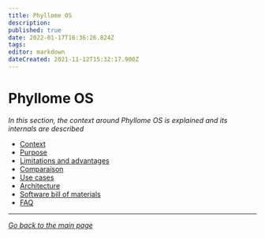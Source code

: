 ```yaml
---
title: Phyllome OS
description: 
published: true
date: 2022-01-17T16:36:26.824Z
tags: 
editor: markdown
dateCreated: 2021-11-12T15:32:17.900Z
---
```


# Phyllome OS

*In this section, the context around Phyllome OS is explained and its internals are described* 

* [Context](/phyllomeos/context)
* [Purpose](/phyllomeos/purpose)
* [Limitations and advantages](/phyllomeos/cons-and-pros)
* [Comparaison](/phyllomeos/comparaison)
* [Use cases](/phyllomeos/use-cases)
* [Architecture](/phyllomeos/architecture)
* [Software bill of materials](/phyllomeos/sbom)
* [FAQ](/phyllomeos/faq)

---

*[Go back to the main page](https://wiki.phyllo.me/)*